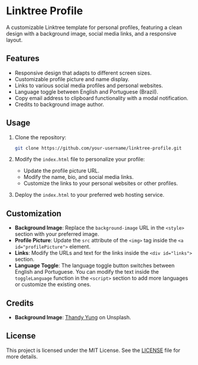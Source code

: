# Linktree Profile

A customizable Linktree template for personal profiles, featuring a clean design with a background image, social media links, and a responsive layout. 

## Features

- Responsive design that adapts to different screen sizes.
- Customizable profile picture and name display.
- Links to various social media profiles and personal websites.
- Language toggle between English and Portuguese (Brazil).
- Copy email address to clipboard functionality with a modal notification.
- Credits to background image author.

## Usage

1. Clone the repository:
    ```bash
    git clone https://github.com/your-username/linktree-profile.git
    ```

2. Modify the `index.html` file to personalize your profile:
    - Update the profile picture URL.
    - Modify the name, bio, and social media links.
    - Customize the links to your personal websites or other profiles.

3. Deploy the `index.html` to your preferred web hosting service.

## Customization

- **Background Image**: Replace the `background-image` URL in the `<style>` section with your preferred image.
- **Profile Picture**: Update the `src` attribute of the `<img>` tag inside the `<a id="profilePicture">` element.
- **Links**: Modify the URLs and text for the links inside the `<div id="links">` section.
- **Language Toggle**: The language toggle button switches between English and Portuguese. You can modify the text inside the `toggleLanguage` function in the `<script>` section to add more languages or customize the existing ones.

## Credits

- **Background Image**: [Thandy Yung](https://unsplash.com/@thandyung) on Unsplash.

## License

This project is licensed under the MIT License. See the [LICENSE](LICENSE) file for more details.

